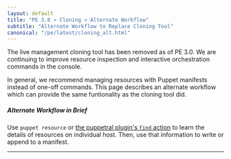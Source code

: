 ```yaml
---
layout: default
title: "PE 3.8 » Cloning » Alternate Workflow"
subtitle: "Alternate Workflow to Replace Cloning Tool"
canonical: "/pe/latest/cloning_alt.html"
---
```



The live management cloning tool has been removed as of PE 3.0. We are continuing to improve resource inspection and interactive orchestration commands in the console.

In general, we recommend managing resources with Puppet manifests instead of one-off commands. This page describes an alternate workflow which can provide the same funtionality as the cloning tool did.

##### Alternate Workflow in Brief
Use `puppet resource` or [the puppetral plugin's `find` action](./orchestration_actions.html#find) to learn the details of resources on individual host. Then, use that information to write or append to a manifest.

* * *
